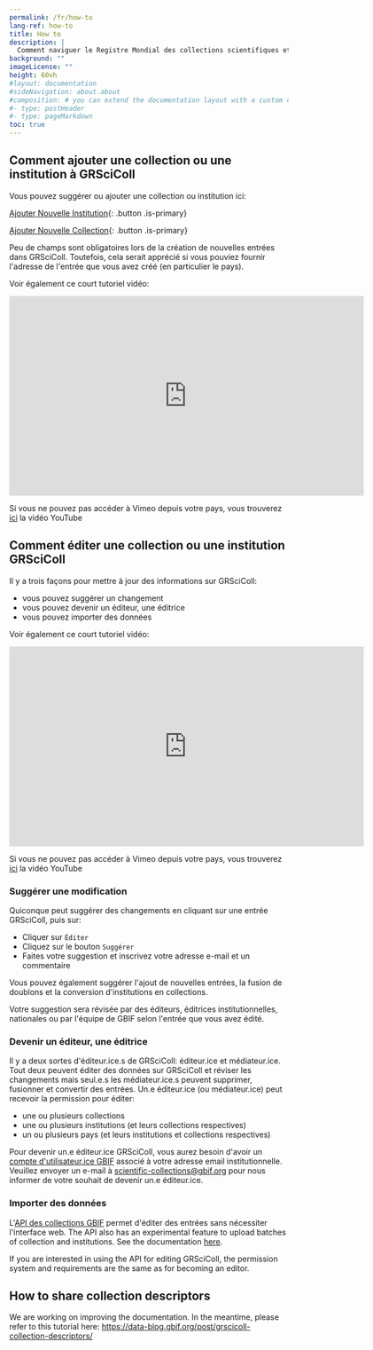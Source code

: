 ```yaml
---
permalink: /fr/how-to
lang-ref: how-to
title: How to
description: |
  Comment naviguer le Registre Mondial des collections scientifiques et mettre à jour son contenu
background: ""
imageLicense: ""
height: 60vh
#layout: documentation
#sideNavigation: about.about
#composition: # you can extend the documentation layout with a custom composition
#- type: postHeader
#- type: pageMarkdown
toc: true
---
```


## Comment ajouter une collection ou une institution à GRSciColl

Vous pouvez suggérer ou ajouter une collection ou institution ici:

[Ajouter Nouvelle Institution](https://registry.gbif.org/institution/create){: .button .is-primary}

[Ajouter Nouvelle Collection](https://registry.gbif.org/collection/create){: .button .is-primary}

Peu de champs sont obligatoires lors de la création de nouvelles entrées dans GRSciColl. Toutefois, cela serait apprécié si vous pouviez fournir l'adresse de l'entrée que vous avez créé (en particulier le pays).

Voir également ce court tutoriel vidéo:
<iframe title="vimeo-player" src="https://player.vimeo.com/video/649977782?h=fb1d926798" width="640" height="360" frameborder="0"    allowfullscreen></iframe>

Si vous ne pouvez pas accéder à Vimeo depuis votre pays, vous trouverez [ici](https://www.youtube.com/watch?v=R6ftJ61oOn4) la vidéo YouTube

## Comment éditer une collection ou une institution GRSciColl

Il y a trois façons pour mettre à jour des informations sur GRSciColl:
* vous pouvez suggérer un changement
* vous pouvez devenir un éditeur, une éditrice
* vous pouvez importer des données

Voir également ce court tutoriel vidéo:
<iframe title="vimeo-player" src="https://player.vimeo.com/video/649977825?h=a0068cfcd8" width="640" height="360" frameborder="0"    allowfullscreen></iframe>

Si vous ne pouvez pas accéder à Vimeo depuis votre pays, vous trouverez [ici](https://www.youtube.com/watch?v=R6ftJ61oOn4) la vidéo YouTube

### Suggérer une modification

Quiconque peut suggérer des changements en cliquant sur une entrée GRSciColl, puis sur:
* Cliquer sur `Éditer`
* Cliquez sur le bouton `Suggérer`
* Faites votre suggestion et inscrivez votre adresse e-mail et un commentaire

Vous pouvez également suggérer l'ajout de nouvelles entrées, la fusion de doublons et la conversion d'institutions en collections.

Votre suggestion sera révisée par des éditeurs, éditrices institutionnelles, nationales ou par l'équipe de GBIF selon l'entrée que vous avez édité.

### Devenir un éditeur, une éditrice

Il y a deux sortes d'éditeur.ice.s de GRSciColl: éditeur.ice et médiateur.ice. Tout deux peuvent éditer des données sur GRSciColl et réviser les changements mais seul.e.s les médiateur.ice.s peuvent supprimer, fusionner et convertir des entrées. Un.e éditeur.ice (ou médiateur.ice) peut recevoir la permission pour éditer:
* une ou plusieurs collections
* une ou plusieurs institutions (et leurs collections respectives)
* un ou plusieurs pays (et leurs institutions et collections respectives)

Pour devenir un.e éditeur.ice GRSciColl, vous aurez besoin d'avoir un [compte d'utilisateur.ice GBIF](https://www.gbif.org/user/profile) associé à votre adresse email institutionnelle. Veuillez envoyer un e-mail à scientific-collections@gbif.org pour nous informer de votre souhait de devenir un.e éditeur.ice.

### Importer des données

L'[API des collections GBIF](https://www.gbif.org/developer/registry#collections) permet d'éditer des entrées sans nécessiter l'interface web. The API also has an experimental feature to upload batches of collection and institutions. See the documentation [here](https://github.com/gbif/registry/blob/dev/docs/grscicoll_batches.md).

If you are interested in using the API for editing GRSciColl, the permission system and requirements are the same as for becoming an editor.

## How to share collection descriptors

We are working on improving the documentation. In the meantime, please refer to this tutorial here: https://data-blog.gbif.org/post/grscicoll-collection-descriptors/
